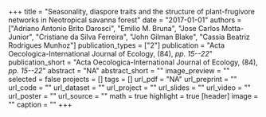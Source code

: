 +++
title = "Seasonality, diaspore traits and the structure of plant-frugivore networks in Neotropical savanna forest"
date = "2017-01-01"
authors = ["Adriano Antonio Brito Darosci", "Emilio M. Bruna", "Jose Carlos Motta-Junior", "Cristiane da Silva Ferreira", "John Gilman Blake", "Cassia Beatriz Rodrigues Munhoz"]
publication_types = ["2"]
publication = "Acta Oecologica-International Journal of Ecology, (84), _pp. 15--22_"
publication_short = "Acta Oecologica-International Journal of Ecology, (84), _pp. 15--22_"
abstract = "NA"
abstract_short = ""
image_preview = ""
selected = false
projects = []
tags = []
url_pdf = "NA"
url_preprint = ""
url_code = ""
url_dataset = ""
url_project = ""
url_slides = ""
url_video = ""
url_poster = ""
url_source = ""
math = true
highlight = true
[header]
image = ""
caption = ""
+++
